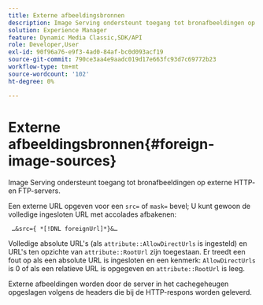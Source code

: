 ```yaml
---
title: Externe afbeeldingsbronnen
description: Image Serving ondersteunt toegang tot bronafbeeldingen op externe HTTP- en FTP-servers.
solution: Experience Manager
feature: Dynamic Media Classic,SDK/API
role: Developer,User
exl-id: 90f96a76-e9f3-4ad0-84af-bc0d093acf19
source-git-commit: 790ce3aa4e9aadc019d17e663fc93d7c69772b23
workflow-type: tm+mt
source-wordcount: '102'
ht-degree: 0%

---
```


# Externe afbeeldingsbronnen{#foreign-image-sources}

Image Serving ondersteunt toegang tot bronafbeeldingen op externe HTTP- en FTP-servers.

Een externe URL opgeven voor een `src=` of `mask=` bevel; U kunt gewoon de volledige ingesloten URL met accolades afbakenen:

` …&src={ *[!DNL foreignUrl]*}&…`

Volledige absolute URL&#39;s (als `attribute::AllowDirectUrls` is ingesteld) en URL&#39;s ten opzichte van `attribute::RootUrl` zijn toegestaan. Er treedt een fout op als een absolute URL is ingesloten en een kenmerk: `AllowDirectUrls` is 0 of als een relatieve URL is opgegeven en `attribute::RootUrl` is leeg.

Externe afbeeldingen worden door de server in het cachegeheugen opgeslagen volgens de headers die bij de HTTP-respons worden geleverd.
